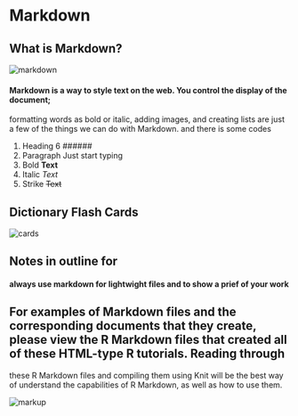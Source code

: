 # Markdown 
## What is Markdown?
![markdown](https://steemitimages.com/DQmZoxt18AetawkUVcZX24CZbde9rgQ9gnX1xWFUXTqYAS5/I-love-Markdown.jpg)
#### Markdown is a way to style text on the web. You control the display of the document; 
formatting words as bold or italic, adding images, and creating lists are just a few of the things we can do with Markdown.
and there is some codes
1. Heading 6	###### 
2. Paragraph	Just start typing	
3.  Bold	**Text**	
4. Italic	*Text*	
5. Strike	~~Text~~

##  Dictionary Flash Cards

 ![cards](https://thecustomizewindows.com/wp-content/uploads/2013/10/Markdown-Syntax-and-Editors.jpg)
 
 
 
## Notes in outline for     
 #### always use markdown for lightwight files and to show a prief of your work 

## For examples of  Markdown files and the corresponding documents that they create, please view the R Markdown files that created all of these HTML-type R tutorials. Reading through 
these R Markdown files and compiling them using Knit will be the best way of understand the capabilities of R Markdown, as well as how to use them.

![markup](https://vivaldi.com/wp-content/uploads/Markdown-cheat-sheet-grey-01-01.png)
